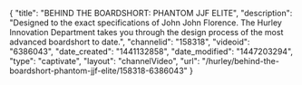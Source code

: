 {
    "title": "BEHIND THE BOARDSHORT: PHANTOM JJF ELITE",
    "description": "Designed to the exact specifications of John John Florence. The Hurley Innovation Department takes you through the design process of the most advanced boardshort to date.",
    "channelid": "158318",
    "videoid": "6386043",
    "date_created": "1441132858",
    "date_modified": "1447203294",
    "type": "captivate",
    "layout": "channelVideo",
    "url": "\/hurley\/behind-the-boardshort-phantom-jjf-elite\/158318-6386043"
}